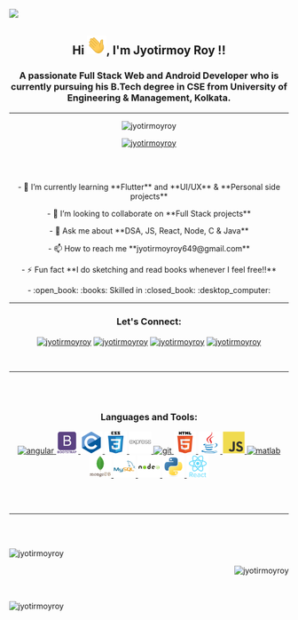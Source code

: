 ![](https://raw.githubusercontent.com/halfrost/halfrost/master/icons/header_.png)
<h2  align="center">Hi <img src="https://raw.githubusercontent.com/ABSphreak/ABSphreak/master/gifs/Hi.gif" width="35px">, I'm Jyotirmoy Roy !!</h2>
<h3  align="center">A passionate Full Stack Web and Android Developer who is currently pursuing his B.Tech degree in CSE from University of Engineering & Management, Kolkata.</h3>

<hr>
<p align="center"> <img src="https://komarev.com/ghpvc/?username=ItsRoy69&label=Profile%20views&color=0e75b6&style=flat" alt="jyotirmoyroy" /> </p>

<p align="center"> <a href="https://github.com/ryo-ma/github-profile-trophy"><img src="https://github-profile-trophy.vercel.app/?username=ItsRoy69&theme=dracula" alt="jyotirmoyroy" /></a> </p>

<br>
<br>

<p align="center">- 🌱 I’m currently learning **Flutter** and **UI/UX** & **Personal side projects**</p>

<p align="center">- 👯 I’m looking to collaborate on **Full Stack projects**</p>

<p align="center">- 💬 Ask me about **DSA, JS, React, Node, C & Java**</p>

<p align="center">- 📫 How to reach me **jyotirmoyroy649@gmail.com**</p>

<p align="center">- ⚡ Fun fact **I do sketching and read books whenever I feel free!!**</p>
<p align="center">- :open_book: :books: Skilled in :closed_book: :desktop_computer:</p>

<hr>

<h3 align="center">Let's Connect:</h3>
<p align="center">
<a href="https://dev.to/itsroy69" target="blank"><img align="center" src="https://cdn.jsdelivr.net/npm/simple-icons@3.0.1/icons/dev-dot-to.svg" alt="jyotirmoyroy" height="40" width="40" /></a>
<a href="https://twitter.com/itsmeroy69" target="blank"><img align="center" src="https://raw.githubusercontent.com/rahuldkjain/github-profile-readme-generator/master/src/images/icons/Social/twitter.svg" alt="jyotirmoyroy" height="40" width="40" /></a>
<a href="https://www.linkedin.com/in/jyotirmoy-roy-615821201/" target="blank"><img align="center" src="https://raw.githubusercontent.com/rahuldkjain/github-profile-readme-generator/master/src/images/icons/Social/linked-in-alt.svg" alt="jyotirmoyroy" height="30" width="40" /></a>
  <a href="https://www.instagram.com/mr._bong_kid/" target="blank"><img align="center" src="https://raw.githubusercontent.com/rahuldkjain/github-profile-readme-generator/master/src/images/icons/Social/instagram.svg" alt="jyotirmoyroy" height="40" width="40" /></a>
</p>

<br>
<hr>
<br>
<br>

<h3 align="center">Languages and Tools:</h3>
<p align="center"> 
  <a href="https://angular.io" target="_blank"> <img src="https://angular.io/assets/images/logos/angular/angular.svg" alt="angular" width="40" height="40"/> </a> 
  <a href="https://getbootstrap.com" target="_blank"> <img src="https://raw.githubusercontent.com/devicons/devicon/master/icons/bootstrap/bootstrap-plain-wordmark.svg"            alt="bootstrap" width="40" height="40"/> </a> 
  <a href="https://www.cprogramming.com/" target="_blank"> <img src="https://raw.githubusercontent.com/devicons/devicon/master/icons/c/c-original.svg" alt="c" width="40" height="40"/> </a> 
  <a href="https://www.w3schools.com/css/" target="_blank"> <img src="https://raw.githubusercontent.com/devicons/devicon/master/icons/css3/css3-original-wordmark.svg" alt="css3" width="40" height="40"/> </a>
  <a href="https://expressjs.com" target="_blank"> <img src="https://raw.githubusercontent.com/devicons/devicon/master/icons/express/express-original-wordmark.svg" alt="express" width="40" height="40"/> </a>
  <a href="https://git-scm.com/" target="_blank"> <img src="https://www.vectorlogo.zone/logos/git-scm/git-scm-icon.svg" alt="git" width="40" height="40"/> </a> 
  <a href="https://www.w3.org/html/" target="_blank"> <img src="https://raw.githubusercontent.com/devicons/devicon/master/icons/html5/html5-original-wordmark.svg" alt="html5" width="40" height="40"/> </a> 
  <a href="https://www.java.com" target="_blank"> <img src="https://raw.githubusercontent.com/devicons/devicon/master/icons/java/java-original.svg" alt="java" width="40" height="40"/> </a> 
  <a href="https://developer.mozilla.org/en-US/docs/Web/JavaScript" target="_blank"> <img src="https://raw.githubusercontent.com/devicons/devicon/master/icons/javascript/javascript-original.svg" alt="javascript" width="40" height="40"/> </a> 
  <a href="https://www.mathworks.com/" target="_blank"> <img src="https://upload.wikimedia.org/wikipedia/commons/2/21/Matlab_Logo.png" alt="matlab" width="40" height="40"/> </a> 
  <a href="https://www.mongodb.com/" target="_blank"> <img src="https://raw.githubusercontent.com/devicons/devicon/master/icons/mongodb/mongodb-original-wordmark.svg" alt="mongodb" width="40" height="40"/> </a>
  <a href="https://www.mysql.com/" target="_blank"> <img src="https://raw.githubusercontent.com/devicons/devicon/master/icons/mysql/mysql-original-wordmark.svg" alt="mysql" width="40" height="40"/> </a> 
  <a href="https://nodejs.org" target="_blank"> <img src="https://raw.githubusercontent.com/devicons/devicon/master/icons/nodejs/nodejs-original-wordmark.svg" alt="nodejs" width="40" height="40"/> </a>
  <a href="https://www.python.org" target="_blank"> <img src="https://raw.githubusercontent.com/devicons/devicon/master/icons/python/python-original.svg" alt="python" width="40" height="40"/> </a>
  <a href="https://reactjs.org/" target="_blank"> <img src="https://raw.githubusercontent.com/devicons/devicon/master/icons/react/react-original-wordmark.svg" alt="react" width="40" height="40"/> </a> 
 </p>
 
 <br>
 <br>
 <hr>
 <br>
 <br>
 
<p><img align="left" src="https://github-readme-stats.vercel.app/api/top-langs?username=ItsRoy69&theme=dracula&show_icons=true&count_private=true&locale=en&layout=compact" alt="jyotirmoyroy" /></p>
<br>
<p>&nbsp;<img align="right" src="https://github-readme-stats.vercel.app/api?username=ItsRoy69&theme=dracula&show_icons=true&count_private=true&locale=en" alt="jyotirmoyroy" /></p>
<br>
<p><img align="center" src="https://github-readme-streak-stats.herokuapp.com/?user=ItsRoy69&theme=dracula&" alt="jyotirmoyroy" /></p>
